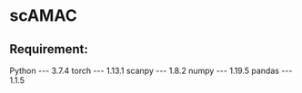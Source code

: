 # scAMAC
## Requirement:
Python --- 3.7.4
torch --- 1.13.1
scanpy --- 1.8.2
numpy --- 1.19.5
pandas --- 1.1.5
